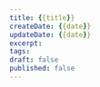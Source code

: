 ```yaml
---
title: {{title}}
createDate: {{date}}
updateDate: {{date}}
excerpt:
tags:
draft: false
published: false
---
```


